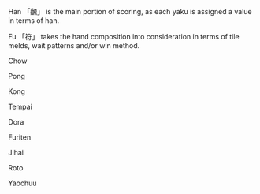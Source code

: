 ﻿Han 「飜」 is the main portion of scoring, as each yaku is assigned a value in terms of han.

Fu 「符」 takes the hand composition into consideration in terms of tile melds, wait patterns and/or win method.

Chow

Pong

Kong

Tempai

Dora

Furiten

Jihai

Roto

Yaochuu
